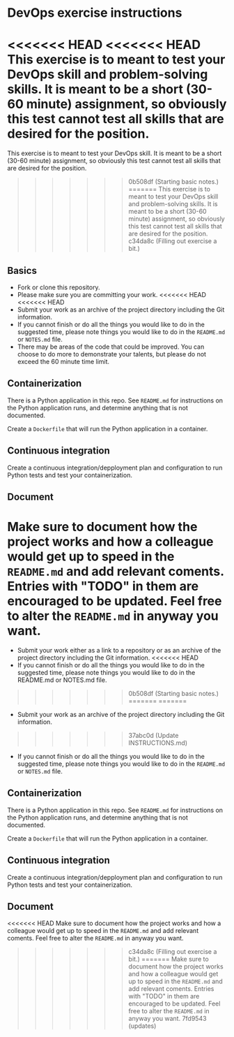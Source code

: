 # DevOps exercise instructions

<<<<<<< HEAD
<<<<<<< HEAD
This exercise is to meant to test your DevOps skill and problem-solving skills. It is meant to be a short (30-60 minute) assignment, so obviously this test cannot test all skills that are desired for the position.
=======
This exercise is to meant to test your DevOps skill. It is meant to be a short (30-60 minute) assignment, so obviously this test cannot test all skills that are desired for the position.
>>>>>>> 0b508df (Starting basic notes.)
=======
This exercise is to meant to test your DevOps skill and problem-solving skills. It is meant to be a short (30-60 minute) assignment, so obviously this test cannot test all skills that are desired for the position.
>>>>>>> c34da8c (Filling out exercise a bit.)

## Basics

- Fork or clone this repository.
- Please make sure you are committing your work.
<<<<<<< HEAD
<<<<<<< HEAD
- Submit your work as an archive of the project directory including the Git information.
- If you cannot finish or do all the things you would like to do in the suggested time, please note things you would like to do in the `README.md` or `NOTES.md` file.
- There may be areas of the code that could be improved. You can choose to do more to demonstrate your talents, but please do not exceed the 60 minute time limit.

## Containerization

There is a Python application in this repo. See `README.md` for instructions on the Python application runs, and determine anything that is not documented.

Create a `Dockerfile` that will run the Python application in a container.

## Continuous integration

Create a continuous integration/depployment plan and configuration to run Python tests and test your containerization.

## Document

Make sure to document how the project works and how a colleague would get up to speed in the `README.md` and add relevant coments. Entries with "TODO" in them are encouraged to be updated. Feel free to alter the `README.md` in anyway you want.
=======
- Submit your work either as a link to a repository or as an archive of the project directory including the Git information.
<<<<<<< HEAD
- If you cannot finish or do all the things you would like to do in the suggested time, please note things you would like to do in the README.md or NOTES.md file.
>>>>>>> 0b508df (Starting basic notes.)
=======
=======
- Submit your work as an archive of the project directory including the Git information.
>>>>>>> 37abc0d (Update INSTRUCTIONS.md)
- If you cannot finish or do all the things you would like to do in the suggested time, please note things you would like to do in the `README.md` or `NOTES.md` file.

## Containerization

There is a Python application in this repo. See `README.md` for instructions on the Python application runs, and determine anything that is not documented.

Create a `Dockerfile` that will run the Python application in a container.

## Continuous integration

Create a continuous integration/depployment plan and configuration to run Python tests and test your containerization.

## Document

<<<<<<< HEAD
Make sure to document how the project works and how a colleague would get up to speed in the `README.md` and add relevant coments. Feel free to alter the `README.md` in anyway you want.
>>>>>>> c34da8c (Filling out exercise a bit.)
=======
Make sure to document how the project works and how a colleague would get up to speed in the `README.md` and add relevant coments. Entries with "TODO" in them are encouraged to be updated. Feel free to alter the `README.md` in anyway you want.
>>>>>>> 7fd9543 (updates)
